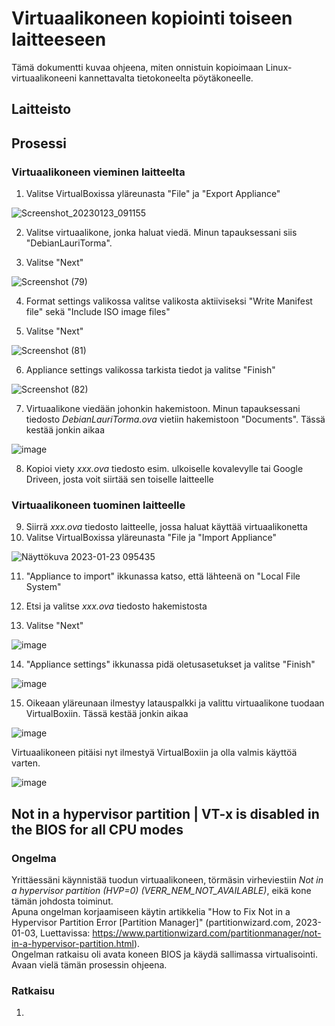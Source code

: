 # Virtuaalikoneen kopiointi toiseen laitteeseen

Tämä dokumentti kuvaa ohjeena, miten onnistuin kopioimaan Linux-virtuaalikoneeni kannettavalta tietokoneelta pöytäkoneelle.

## Laitteisto

## Prosessi

### Virtuaalikoneen vieminen laitteelta

1. Valitse VirtualBoxissa yläreunasta "File" ja "Export Appliance"  

![Screenshot_20230123_091155](https://user-images.githubusercontent.com/90974678/213991911-64ba9732-4780-4e48-9c0d-4bb6d886fd12.png)

2. Valitse virtuaalikone, jonka haluat viedä. Minun tapauksessani siis "DebianLauriTorma".  

3. Valitse "Next"   

![Screenshot (79)](https://user-images.githubusercontent.com/90974678/213992361-1403edc1-e43f-4362-a1d3-3f469b533873.png)

4. Format settings valikossa valitse valikosta aktiiviseksi "Write Manifest file" sekä "Include ISO image files"  

5. Valitse "Next"  

![Screenshot (81)](https://user-images.githubusercontent.com/90974678/213991967-cd0690a1-e68a-4d4e-8345-0eafb569a6c3.png)

6. Appliance settings valikossa tarkista tiedot ja valitse "Finish"

![Screenshot (82)](https://user-images.githubusercontent.com/90974678/213991984-4d026af3-2c08-4549-b929-36a06cee5996.png)

7. Virtuaalikone viedään johonkin hakemistoon. Minun tapauksessani tiedosto *DebianLauriTorma.ova* vietiin hakemistoon "Documents". Tässä kestää jonkin aikaa   

![image](https://user-images.githubusercontent.com/90974678/213997710-812659a3-7a42-4f6d-b1b9-7a83c1ef967f.png)


8. Kopioi viety *xxx.ova* tiedosto esim. ulkoiselle kovalevylle tai Google Driveen, josta voit siirtää sen toiselle laitteelle  

### Virtuaalikoneen tuominen laitteelle

9. Siirrä *xxx.ova* tiedosto laitteelle, jossa haluat käyttää virtuaalikonetta  
10. Valitse VirtualBoxissa yläreunasta "File ja "Import Appliance"  

![Näyttökuva 2023-01-23 095435](https://user-images.githubusercontent.com/90974678/213995626-e9e6b086-046e-4156-b1b0-3616422f205e.png)

11. "Appliance to import" ikkunassa katso, että lähteenä on "Local File System"

12. Etsi ja valitse *xxx.ova* tiedosto hakemistosta  

13. Valitse "Next"

![image](https://user-images.githubusercontent.com/90974678/213996312-22d1633b-0b5c-4146-9f44-95c5de402960.png)

14. "Appliance settings" ikkunassa pidä oletusasetukset ja valitse "Finish"  

![image](https://user-images.githubusercontent.com/90974678/213996677-db012cf3-d4ab-4d38-bda9-86c6372c0c0d.png)

15. Oikeaan yläreunaan ilmestyy latauspalkki ja valittu virtuaalikone tuodaan VirtualBoxiin. Tässä kestää jonkin aikaa

![image](https://user-images.githubusercontent.com/90974678/213996899-afaa0c5d-3c31-4821-b376-ce258ec82460.png)

Virtuaalikoneen pitäisi nyt ilmestyä VirtualBoxiin ja olla valmis käyttöä varten.

![image](https://user-images.githubusercontent.com/90974678/213997097-43fec6d6-331b-46d4-9751-ee3b8571f7cc.png)

## Not in a hypervisor partition | VT-x is disabled in the BIOS for all CPU modes

### Ongelma 
Yrittäessäni käynnistää tuodun virtuaalikoneen, törmäsin virheviestiin *Not in a hypervisor partition (HVP=0) (VERR_NEM_NOT_AVAILABLE)*, eikä kone tämän johdosta toiminut.  
Apuna ongelman korjaamiseen käytin artikkelia "How to Fix Not in a Hypervisor Partition Error [Partition Manager]" (partitionwizard.com, 2023-01-03, Luettavissa: https://www.partitionwizard.com/partitionmanager/not-in-a-hypervisor-partition.html).  
Ongelman ratkaisu oli avata koneen BIOS ja käydä sallimassa virtualisointi. Avaan vielä tämän prosessin ohjeena.  

### Ratkaisu

1.

